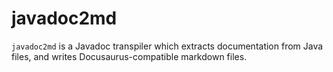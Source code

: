 # javadoc2md

`javadoc2md` is a Javadoc transpiler which extracts documentation from Java
files, and writes Docusaurus-compatible markdown files.
